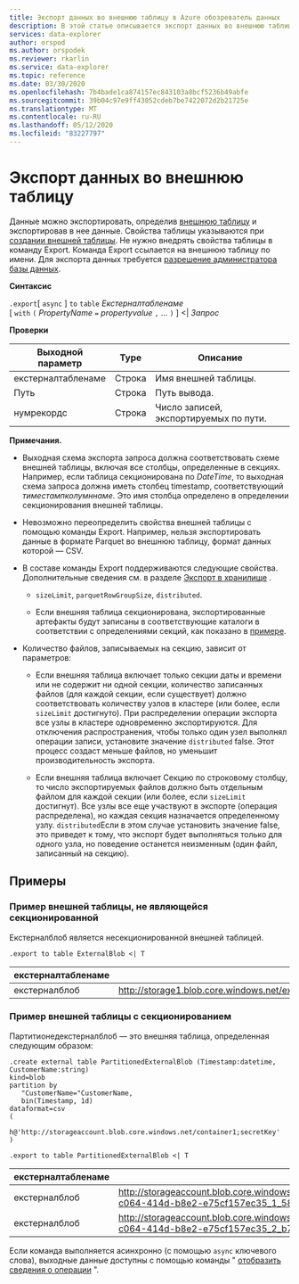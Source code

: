 ```yaml
---
title: Экспорт данных во внешнюю таблицу в Azure обозреватель данных
description: В этой статье описывается экспорт данных во внешнюю таблицу в обозреватель данных Azure.
services: data-explorer
author: orspod
ms.author: orspodek
ms.reviewer: rkarlin
ms.service: data-explorer
ms.topic: reference
ms.date: 03/30/2020
ms.openlocfilehash: 7b4bade1ca874157ec843103a8bcf5236b49abfe
ms.sourcegitcommit: 39b04c97e9ff43052cdeb7be7422072d2b21725e
ms.translationtype: MT
ms.contentlocale: ru-RU
ms.lasthandoff: 05/12/2020
ms.locfileid: "83227797"
---
```

# <a name="export-data-to-an-external-table"></a>Экспорт данных во внешнюю таблицу

Данные можно экспортировать, определив [внешнюю таблицу](../externaltables.md) и экспортировав в нее данные.
Свойства таблицы указываются при [создании внешней таблицы](../external-tables-azurestorage-azuredatalake.md#create-or-alter-external-table). Не нужно внедрять свойства таблицы в команду Export. Команда Export ссылается на внешнюю таблицу по имени. Для экспорта данных требуется [разрешение администратора базы данных](../access-control/role-based-authorization.md).

**Синтаксис**

`.export`[ `async` ] `to` `table` *Екстерналтабленаме* <br>
[ `with` `(` *PropertyName* `=` *propertyvalue* `,` ... `)` ] <| *Запрос*

**Проверки**

|Выходной параметр |Type |Описание
|---|---|---
|екстерналтабленаме  |Строка |Имя внешней таблицы.
|Путь|Строка|Путь вывода.
|нумрекордс|Строка| Число записей, экспортируемых по пути.

**Примечания.**
* Выходная схема экспорта запроса должна соответствовать схеме внешней таблицы, включая все столбцы, определенные в секциях. Например, если таблица секционирована по *DateTime*, то выходная схема запроса должна иметь столбец timestamp, соответствующий *тиместампколумннаме*. Это имя столбца определено в определении секционирования внешней таблицы.

* Невозможно переопределить свойства внешней таблицы с помощью команды Export.
 Например, нельзя экспортировать данные в формате Parquet во внешнюю таблицу, формат данных которой — CSV.

* В составе команды Export поддерживаются следующие свойства. Дополнительные сведения см. в разделе [Экспорт в хранилище](export-data-to-storage.md) . 
   * `sizeLimit`, `parquetRowGroupSize`, `distributed`.

   * Если внешняя таблица секционирована, экспортированные артефакты будут записаны в соответствующие каталоги в соответствии с определениями секций, как показано в [примере](#partitioned-external-table-example). 

* Количество файлов, записываемых на секцию, зависит от параметров:
   * Если внешняя таблица включает только секции даты и времени или не содержит ни одной секции, количество записанных файлов (для каждой секции, если существует) должно соответствовать количеству узлов в кластере (или более, если `sizeLimit` достигнуто). При распределении операции экспорта все узлы в кластере одновременно экспортируются. Для отключения распространения, чтобы только один узел выполнял операции записи, установите значение `distributed` false. Этот процесс создаст меньше файлов, но уменьшит производительность экспорта.

   * Если внешняя таблица включает Секцию по строковому столбцу, то число экспортируемых файлов должно быть отдельным файлом для каждой секции (или более, если `sizeLimit` достигнут). Все узлы все еще участвуют в экспорте (операция распределена), но каждая секция назначается определенному узлу. `distributed`Если в этом случае установить значение false, это приведет к тому, что экспорт будет выполняться только для одного узла, но поведение останется неизменным (один файл, записанный на секцию).

## <a name="examples"></a>Примеры

### <a name="non-partitioned-external-table-example"></a>Пример внешней таблицы, не являющейся секционированной

Екстерналблоб является несекционированной внешней таблицей. 
```kusto
.export to table ExternalBlob <| T
```

|екстерналтабленаме|Путь|нумрекордс|
|---|---|---|
|екстерналблоб|http://storage1.blob.core.windows.net/externaltable1cont1/1_58017c550b384c0db0fea61a8661333e.csv|10|

### <a name="partitioned-external-table-example"></a>Пример внешней таблицы с секционированием

Партитионедекстерналблоб — это внешняя таблица, определенная следующим образом: 

```kusto
.create external table PartitionedExternalBlob (Timestamp:datetime, CustomerName:string) 
kind=blob
partition by 
   "CustomerName="CustomerName,
   bin(Timestamp, 1d)
dataformat=csv
( 
   h@'http://storageaccount.blob.core.windows.net/container1;secretKey'
)
```

```kusto
.export to table PartitionedExternalBlob <| T
```

|екстерналтабленаме|Путь|нумрекордс|
|---|---|---|
|екстерналблоб|http://storageaccount.blob.core.windows.net/container1/CustomerName=customer1/2019/01/01/fa36f35c-c064-414d-b8e2-e75cf157ec35_1_58017c550b384c0db0fea61a8661333e.csv|10|
|екстерналблоб|http://storageaccount.blob.core.windows.net/container1/CustomerName=customer2/2019/01/01/fa36f35c-c064-414d-b8e2-e75cf157ec35_2_b785beec2c004d93b7cd531208424dc9.csv|10|

Если команда выполняется асинхронно (с помощью `async` ключевого слова), выходные данные доступны с помощью команды " [отобразить сведения о операции](../operations.md#show-operation-details) ".
